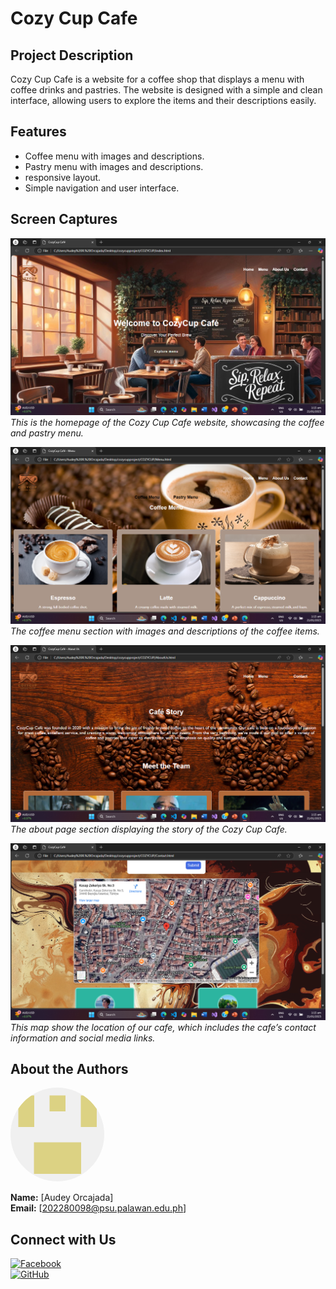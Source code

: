 # Cozy Cup Cafe

## Project Description
Cozy Cup Cafe is a website for a coffee shop that displays a menu with coffee drinks and pastries. The website is designed with a simple and clean interface, allowing users to explore the items and their descriptions easily.

## Features
- Coffee menu with images and descriptions.
- Pastry menu with images and descriptions.
- responsive layout.
- Simple navigation and user interface.

## Screen Captures

![Home Page](img/home.png)
*This is the homepage of the Cozy Cup Cafe website, showcasing the coffee and pastry menu.*

![Coffee Menu](img/menu.png)
*The coffee menu section with images and descriptions of the coffee items.*

![AboutUs](img/aboutus.png)
*The about page section displaying the story of the Cozy Cup Cafe.*

![Contact](img/contactus.png)
*This map show the location of our cafe, which includes the cafe’s contact information and social media links.*

## About the Authors

<img src="img/dey.png" alt="Audey" width="150" style="border-radius: 50%;">

**Name:** [Audey Orcajada]  
**Email:** [202280098@psu.palawan.edu.ph]

## Connect with Us

[![Facebook](https://github.com/gauravghongde/social-icons/blob/master/PNG/Color/Facebook.png?raw=true)](https://www.facebook.com/profile.php?id=100090825294320)  
[![GitHub](https://github.com/gauravghongde/social-icons/blob/master/PNG/Color/Github.png?raw=true)](https://github.com/AUDEYOO)